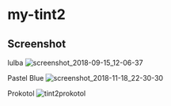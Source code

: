 # my-tint2

## Screenshot
lulba
![screenshot_2018-09-15_12-06-37](https://user-images.githubusercontent.com/38096925/45582754-d2e15280-b8df-11e8-8d35-d4662c18903b.png)

Pastel Blue
![screenshot_2018-11-18_22-30-30](https://user-images.githubusercontent.com/38096925/48684890-d44e2600-eb81-11e8-904b-ed40bddc21a5.png)

Prokotol
![tint2prokotol](https://user-images.githubusercontent.com/38096925/53462172-e6f1ba00-3a10-11e9-87a2-3c9ceb5ad5af.png)

